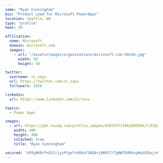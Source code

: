 ```yaml
---
name: "Ryan Cunningham"
bio: "Product Lead for Microsoft PowerApps"
location: Seattle, WA
type: "profile"
heat: 58

affiliation:
  name: Microsoft
  domain: microsoft.com
  images:
    - url: "/assets/images/organizations/microsoft.com-50x50.jpg"
      width: 50
      height: 50

twitter:
  username: rc_says
  url: https://twitter.com/rc_says
  followers: 2658

linkedin:
  url: https://www.linkedin.com/in/rycu

topics:
  - Power Apps

images:
  - url: https://pbs.twimg.com/profile_images/459747717862805504/CJIGZejd_400x400.png
    width: 400
    height: 400
    isCached: true
    title: "Ryan Cunningham"

secured: "nF0yWkBrF+OJ1rjyzPtqxY+OOdvF30GA+j0WVST/TgHW7bUR9vyWxXXSbxjxGhNooCT5BUjHyG3rmz5K6tZX8IqEqvtkiUxG+453ymm0KD6TmcVYEesTVfjOPVouXuhFm9QeofO/kLUmwwxo37HmwkplW5Yo9uXlxh3tZG0rXFMbs4AEx2TIZ7ap4sGqsEMuPPiqQojafB1qD6K9xEfvW4/oQuOOhZFWVxtwTmmN2L8mi4cY8Hjs145f7C3XdeTAMs35hO0fv6nffdmW/i3k3Xb4uy5cefVwkVj4g5OOEjOxYqKU4BGi3KkTTvti+X6jPjImjyGkFndFKZiepDOxjgOzEajDZrH7GNIxYx92fzLFBny4NiRyFuw1TJ/hV5n2JnAiv5Qi8dnk0bobZHypG4c0FdnS1oChFi+w7ZhQUww=;b6fpjk2ApYPnJb4ZGOCTXA=="
---
```


